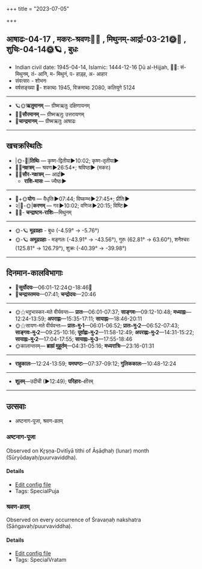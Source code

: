 +++
title = "2023-07-05"

+++
## आषाढः-04-17  ,  मकरः-श्रवणः🌛🌌  ,  मिथुनम्-आर्द्रा-03-21🌞🌌  ,  शुचिः-04-14🌞🪐  ,  बुधः
- Indian civil date: 1945-04-14, Islamic: 1444-12-16 Ḏū al-Ḥijjah, 🌌🌞: सं- मिथुनम्, तं- आनि, म- मिथुनं, प- हाड़्ह, अ- आहार
- संवत्सरः - शोभनः
- वर्षसङ्ख्या 🌛- शकाब्दः 1945, विक्रमाब्दः 2080, कलियुगे 5124
___________________
- 🪐🌞**ऋतुमानम्** — ग्रीष्मऋतुः दक्षिणायनम्
- 🌌🌞**सौरमानम्** — ग्रीष्मऋतुः उत्तरायणम्
- 🌛**चान्द्रमानम्** — ग्रीष्मऋतुः आषाढः
___________________


## खचक्रस्थितिः
- |🌞-🌛|**तिथिः** — कृष्ण-द्वितीया►10:02; कृष्ण-तृतीया►  
- 🌌🌛**नक्षत्रम्** — श्रवणः►26:54*; श्रविष्ठा► (मकरः)  
- 🌌🌞**सौर-नक्षत्रम्** — आर्द्रा►  
  - **राशि-मासः** — ज्यैष्ठः► 
___________________
- 🌛+🌞**योगः** — वैधृतिः►07:44; विष्कम्भः►27:45*; प्रीतिः►  
- २|🌛-🌞|**करणम्** — गरः►10:02; वणिजः►20:15; विष्टिः►  
- 🌌🌛- **चन्द्राष्टम-राशिः**—मिथुनम्  
___________________
- 🌞-🪐 **मूढग्रहाः** - बुधः (-4.59° → -5.76°)
- 🌞-🪐 **अमूढग्रहाः** - मङ्गलः (-43.91° → -43.56°), गुरुः (62.81° → 63.60°), शनैश्चरः (125.81° → 126.79°), शुक्रः (-40.39° → -39.98°)
___________________


## दिनमान-कालविभागाः
- 🌅**सूर्योदयः**—06:01-12:24🌞️-18:46🌇  
- 🌛**चन्द्रास्तमयः**—07:41; **चन्द्रोदयः**—20:46  
___________________
- 🌞⚝भट्टभास्कर-मते वीर्यवन्तः— **प्रातः**—06:01-07:37; **साङ्गवः**—09:12-10:48; **मध्याह्नः**—12:24-13:59; **अपराह्णः**—15:35-17:11; **सायाह्नः**—18:46-20:11  
- 🌞⚝सायण-मते वीर्यवन्तः— **प्रातः-मु॰1**—06:01-06:52; **प्रातः-मु॰2**—06:52-07:43; **साङ्गवः-मु॰2**—09:25-10:16; **पूर्वाह्णः-मु॰2**—11:58-12:49; **अपराह्णः-मु॰2**—14:31-15:22; **सायाह्नः-मु॰2**—17:04-17:55; **सायाह्नः-मु॰3**—17:55-18:46  
- 🌞कालान्तरम्— **ब्राह्मं मुहूर्तम्**—04:31-05:16; **मध्यरात्रिः**—23:16-01:31  
___________________
- **राहुकालः**—12:24-13:59; **यमघण्टः**—07:37-09:12; **गुलिककालः**—10:48-12:24  
___________________
- **शूलम्**—उदीची (►12:49); **परिहारः**–क्षीरम्  
___________________

## उत्सवाः
- अष्टनाग-पूजा, श्रवण-व्रतम्
### अष्टनाग-पूजा

Observed on Kr̥ṣṇa-Dvitīyā tithi of Āṣāḍhaḥ (lunar) month (Sūryōdayaḥ/puurvaviddha). 



#### Details
- [Edit config file](https://github.com/jyotisham/adyatithi/blob/master/general/lunar_month/tithi/04/17/aSTanAga-pUjA.toml)
- Tags: SpecialPuja


### श्रवण-व्रतम्

Observed on every occurrence of Śravaṇaḥ nakshatra (Sāṅgavaḥ/puurvaviddha). 



#### Details
- [Edit config file](https://github.com/jyotisham/adyatithi/blob/master/general/sidereal_solar_month/nakshatra/00/22/zravaNa-vratam.toml)
- Tags: SpecialVratam


